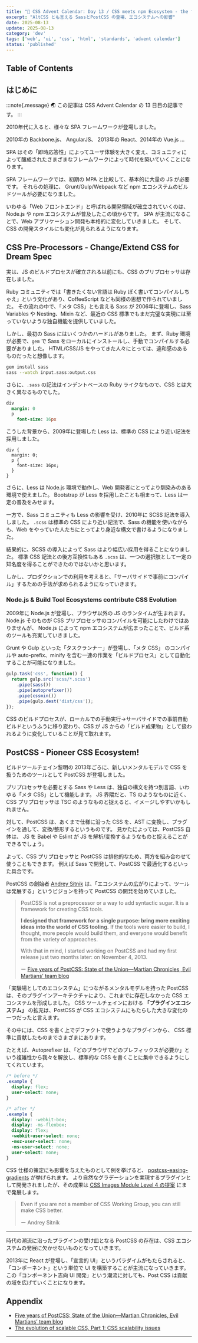 ```yaml
---
title: "🎨 CSS Advent Calendar: Day 13 / CSS meets npm Ecosystem - the first shot ... AltCSS"
excerpt: "AltCSS とも言える SassとPostCSS の登場、エコシステムへの影響"
date: 2025-08-13
update: 2025-08-13
category: 'dev'
tags: ['web', 'ui', 'css', 'html', 'standards', 'advent calendar']
status: 'published'
---
```


## Table of Contents

## はじめに

:::note{.message}
🌏 この記事は CSS Advent Calendar の 13 日目の記事です。
:::

2010年代に入ると、様々な SPA フレームワークが登場しました。

2010年の Backbone.js、 AngularJS、 2013年の React、2014年の Vue.js ...

SPA はその「即時応答性」によってユーザ体験を大きく変え、コミュニティによって醸成されたさまざまなフレームワークによって時代を築いていくことになります。

SPA フレームワークでは、初期の MPA と比較して、基本的に大量の JS が必要です。
それらの処理に、 Grunt/Gulp/Webpack など npm エコシステムのビルドツールが必要になりました。

いわゆる「Web フロントエンド」と呼ばれる開発領域が確立されていくのは、Node.js や npm エコシステムが普及したこの頃からです。
SPA が主流になることで、Web アプリケーション開発も本格的に変化していきました。
そして、CSS の開発スタイルにも変化が見られるようになります。

## CSS Pre-Processors - Change/Extend CSS for Dream Spec

実は、JS のビルドプロセスが確立される以前にも、CSS のプリプロセッサは存在しました。

Ruby コミュニティでは「書きたくない言語は Ruby ぽく書いてコンパイルしちゃえ」という文化があり、CoffeeScript なども同様の思想で作られていました。
その流れの中で、「メタ CSS」とも言える Sass が 2006年に登場し、Sass Variables や Nesting、Mixin など、最近の CSS 標準でもまだ完璧な実現には至っていないような独自機能を提供していました。

しかし、最初の Sass にはいくつかのハードルがありました。
まず、Ruby 環境が必要で、`gem` で Sass をローカルにインストールし、手動でコンパイルする必要がありました。
HTML/CSS/JS をやってきた人々にとっては、違和感のあるものだったと想像します。

```bash
gem install sass
sass --watch input.sass:output.css
```

さらに、`.sass` の記法はインデントベースの Ruby ライクなもので、CSS とは大きく異なるものでした。

```sass
div
  margin: 0
  p
    font-size: 16px
```

こうした背景から、2009年に登場した Less は、標準の CSS により近い記法を採用しました。

```less
div {
  margin: 0;
  p {
    font-size: 16px;
  }
}
```

さらに、Less は Node.js 環境で動作し、Web 開発者にとってより馴染みのある環境で使えました。
Bootstrap が Less を採用したことも相まって、Less は一定の普及をみせます。

一方で、Sass コミュニティも Less の影響を受け、2010年に SCSS 記法を導入しました。
`.scss` は標準の CSS により近い記法で、Sass の機能を使いながらも、Web をやっていた人たちにとってより身近な構文で書けるようになりました。

結果的に、SCSS の導入によって Sass はより幅広い採用を得ることになりました。
標準 CSS 記法との後方互換性もある `.scss` は、一つの選択肢として一定の知名度を得ることができたのではないかと思います。

しかし、プロダクションでの利用を考えると、「サーバサイドで事前にコンパイル」するための手法が求められるようになっていきます。

### Node.js & Build Tool Ecosystems contribute CSS Evolution

2009年に Node.js が登場し、ブラウザ以外の JS のランタイムが生まれます。
Node.js そのものが CSS プリプロセッサのコンパイルを可能にしたわけではありませんが、
Node.js によって npm エコシステムが広まったことで、ビルド系のツールも充実していきました。

Grunt や Gulp といった「タスクランナー」が登場し、「メタ CSS」 のコンパイルや auto-prefix、minify を含む一連の作業を「ビルドプロセス」として自動化することが可能になりました。

```js
gulp.task('css', function() {
  return gulp.src('scss/*.scss')
    .pipe(sass())
    .pipe(autoprefixer())
    .pipe(cssmin())
    .pipe(gulp.dest('dist/css'));
});
```

CSS のビルドプロセスが、ローカルでの手動実行→サーバサイドでの事前自動ビルドというふうに移り変わり、CSS が JS からの「ビルド成果物」として扱われるように変化していることが見て取れます。

## PostCSS - Pioneer CSS Ecosystem!

ビルドツールチェイン黎明の 2013年ごろに、新しいメンタルモデルで CSS を扱うためのツールとして PostCSS が登場しました。

プリプロセッサを必要とする Sass や Less は、独自の構文を持つ別言語、いわゆる「メタ CSS」として機能します。
JS 界隈だと、TS のようなものに近く、CSS プリプロセッサは TSC のようなものと捉えると、イメージしやすいかもしれません。

対して、PostCSS は、あくまで仕様に沿った CSS を、AST に変換し、プラグインを通して、変換/整形するというものです。
見かたによっては、PostCSS 自体は、 JS を Babel や Eslint が JS を解析/変換するようなものと捉えることができるでしょう。

よって、CSS プリプロセッサと PostCSS は排他的なため、両方を組み合わせて使うこともできます。
例えば Sass で開発して、PostCSS で最適化するといった具合です。

PostCSS の創始者 [Andrey Sitnik](https://github.com/ai) は、「エコシステムの広がりによって、ツールは発展する」というビジョンを持って PostCSS の開発を始めていました。

> PostCSS is not a preprocessor or a way to add syntactic sugar. It is a framework for creating CSS tools.
>
> **I designed that framework for a single purpose: bring more exciting ideas into the world of CSS tooling.** If the tools were easier to build, I thought, more people would build them, and everyone would benefit from the variety of approaches.
>
> With that in mind, I started working on PostCSS and had my first release just two months later: on November 4, 2013.
>
> ー [Five years of PostCSS: State of the Union—Martian Chronicles, Evil Martians’ team blog](https://evilmartians.com/chronicles/five-years-of-postcss-state-of-the-union)

「実験場としてのエコシステム」につながるメンタルモデルを持った PostCSS は、そのプラグインアーキテクチャにより、これまでに存在しなかった CSS エコシステムを形成しました。
CSS ツールチェインにおける **「プラグインエコシステム」** の拡充は、PostCSS が CSS エコシステムにもたらした大きな変化の一つだったと言えます。

その中には、CSS を書く上でデファクトで使うようなプラグインから、 CSS 標準に貢献したものまでさまざまにあります。

たとえば、Autoprefixer は、「どのブラウザでどのプレフィックスが必要か」という複雑性から我々を解放し、標準的な CSS を書くことに集中できるようにしてくれています。

```css
/* before */
.example {
  display: flex;
  user-select: none;
}

/* after */
.example {
  display: -webkit-box;
  display: -ms-flexbox;
  display: flex;
  -webkit-user-select: none;
  -moz-user-select: none;
  -ms-user-select: none;
  user-select: none;
}
```

CSS 仕様の策定にも影響を与えたものとして例を挙げると、 [postcss-easing-gradients](https://github.com/larsenwork/postcss-easing-gradients) が挙げられます。
より自然なグラデーションを実現するプラグインとして開発されましたが、その成果は [CSS Images Module Level 4 の提案](https://github.com/w3c/csswg-drafts/issues/1332) にまで発展します。

> Even if you are not a member of CSS Working Group, you can still make CSS better.
>
> ー Andrey Sitnik

---

時代の潮流に沿ったプラグインの受け皿となる PostCSS の存在は、CSS エコシステムの発展に欠かせないものとなっていきます。

2013年に React が登場し、「宣言的 UI」というパラダイムがもたらされると、「コンポーネント」という単位で UI を構築することが主流になっていきます。
この「コンポーネント志向 UI 開発」という潮流に対しても、Post CSS は貢献の域を広げていくことになります。

## Appendix

- [Five years of PostCSS: State of the Union—Martian Chronicles, Evil Martians’ team blog](https://evilmartians.com/chronicles/five-years-of-postcss-state-of-the-union)
- [The evolution of scalable CSS, Part 1: CSS scalability issues](https://andreipfeiffer.dev/blog/2022/scalable-css-evolution/part1-scalability-issues)

---

<advent-calendar-2025 />
